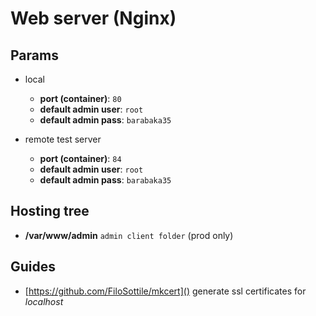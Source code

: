 # Web server (Nginx)

## Params

-   local

    -   **port (container)**: `80`
    -   **default admin user**: `root`
    -   **default admin pass**: `barabaka35`

-   remote test server

    -   **port (container)**: `84`
    -   **default admin user**: `root`
    -   **default admin pass**: `barabaka35`

## Hosting tree

-   **/var/www/admin** `admin client folder` (prod only)

<!-- ## Docs

- **resize images resolution**: `400`, `1024`, `1920` -->

## Guides

-   [https://github.com/FiloSottile/mkcert]() generate ssl certificates for _localhost_
